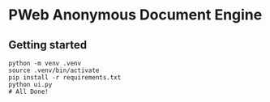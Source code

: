 # PWeb Anonymous Document Engine

## Getting started

```shell
python -m venv .venv
source .venv/bin/activate
pip install -r requirements.txt
python ui.py
# All Done!
```